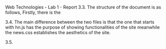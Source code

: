 Web Technologies - Lab 1 - Report
3.3. The structure of the document is as follows,
	Firstly, there is the 

3.4. The main difference between the two files is that the one that starts 
	with hn.js has the purpose of showing functionalities of the site
	meanwhile the news.css establishes the aesthetics of the site.

3.5. 